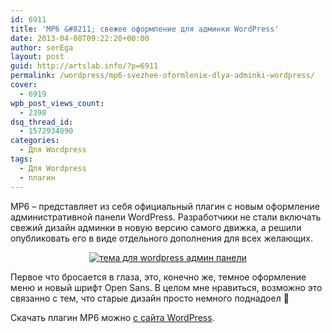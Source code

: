 ```yaml
---
id: 6911
title: 'MP6 &#8211; свежее оформление для админки WordPress'
date: 2013-04-08T09:22:20+00:00
author: serEga
layout: post
guid: http://artslab.info/?p=6911
permalink: /wordpress/mp6-svezhee-oformlenie-dlya-adminki-wordpress/
cover:
  - 6919
wpb_post_views_count:
  - 2398
dsq_thread_id:
  - 1572934890
categories:
  - Для Wordpress
tags:
  - Для Wordpress
  - плагин
---
```

MP6 &#8211; представляет из себя официальный плагин с новым оформление административной панели WordPress. Разработчики не стали включать свежий дизайн админки в новую версию самого движка, а решили опубликовать его в виде отдельного дополнения для всех желающих.

<center>
  <a href="{{site.img_cdn}}/m6_wordpress_adminka.jpg"><img src="{{site.img_cdn}}/m6_wordpress_adminka-300x145.jpg" alt="тема для wordpress админ панели" class="aligncenter size-medium wp-image-6913" srcset="{{site.img_cdn}}/m6_wordpress_adminka-300x145.jpg 300w, {{site.img_cdn}}/m6_wordpress_adminka-1024x498.jpg 1024w, {{site.img_cdn}}/m6_wordpress_adminka.jpg 1509w" sizes="(max-width: 300px) 100vw, 300px" /></a>
</center>

Первое что бросается в глаза, это, конечно же, темное оформление меню и новый шрифт Open Sans. В целом мне нравиться, возможно это связанно с тем, что старые дизайн просто немного поднадоел 🙂

Скачать плагин MP6 можно [с сайта WordPress](http://wordpress.org/extend/plugins/mp6/).